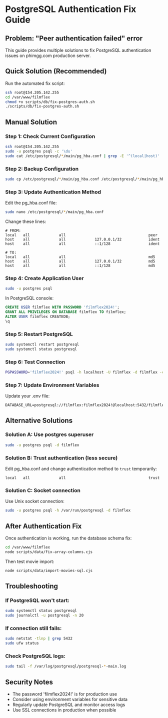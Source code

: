 # PostgreSQL Authentication Fix Guide
## Problem: "Peer authentication failed" error

This guide provides multiple solutions to fix PostgreSQL authentication issues on phimgg.com production server.

## Quick Solution (Recommended)

Run the automated fix script:
```bash
ssh root@154.205.142.255
cd /var/www/filmflex
chmod +x scripts/db/fix-postgres-auth.sh
./scripts/db/fix-postgres-auth.sh
```

## Manual Solution

### Step 1: Check Current Configuration
```bash
ssh root@154.205.142.255
sudo -u postgres psql -c '\du'
sudo cat /etc/postgresql/*/main/pg_hba.conf | grep -E '^(local|host)'
```

### Step 2: Backup Configuration
```bash
sudo cp /etc/postgresql/*/main/pg_hba.conf /etc/postgresql/*/main/pg_hba.conf.backup
```

### Step 3: Update Authentication Method
Edit the pg_hba.conf file:
```bash
sudo nano /etc/postgresql/*/main/pg_hba.conf
```

Change these lines:
```
# FROM:
local   all             all                                     peer
host    all             all             127.0.0.1/32            ident
host    all             all             ::1/128                 ident

# TO:
local   all             all                                     md5
host    all             all             127.0.0.1/32            md5
host    all             all             ::1/128                 md5
```

### Step 4: Create Application User
```bash
sudo -u postgres psql
```

In PostgreSQL console:
```sql
CREATE USER filmflex WITH PASSWORD 'filmflex2024!';
GRANT ALL PRIVILEGES ON DATABASE filmflex TO filmflex;
ALTER USER filmflex CREATEDB;
\q
```

### Step 5: Restart PostgreSQL
```bash
sudo systemctl restart postgresql
sudo systemctl status postgresql
```

### Step 6: Test Connection
```bash
PGPASSWORD='filmflex2024!' psql -h localhost -U filmflex -d filmflex -c '\dt'
```

### Step 7: Update Environment Variables
Update your .env file:
```env
DATABASE_URL=postgresql://filmflex:filmflex2024!@localhost:5432/filmflex
```

## Alternative Solutions

### Solution A: Use postgres superuser
```bash
sudo -u postgres psql -d filmflex
```

### Solution B: Trust authentication (less secure)
Edit pg_hba.conf and change authentication method to `trust` temporarily:
```
local   all             all                                     trust
```

### Solution C: Socket connection
Use Unix socket connection:
```bash
sudo -u postgres psql -h /var/run/postgresql -d filmflex
```

## After Authentication Fix

Once authentication is working, run the database schema fix:

```bash
cd /var/www/filmflex
node scripts/data/fix-array-columns.cjs
```

Then test movie import:
```bash
node scripts/data/import-movies-sql.cjs
```

## Troubleshooting

### If PostgreSQL won't start:
```bash
sudo systemctl status postgresql
sudo journalctl -u postgresql -n 20
```

### If connection still fails:
```bash
sudo netstat -tlnp | grep 5432
sudo ufw status
```

### Check PostgreSQL logs:
```bash
sudo tail -f /var/log/postgresql/postgresql-*-main.log
```

## Security Notes

- The password 'filmflex2024!' is for production use
- Consider using environment variables for sensitive data
- Regularly update PostgreSQL and monitor access logs
- Use SSL connections in production when possible
